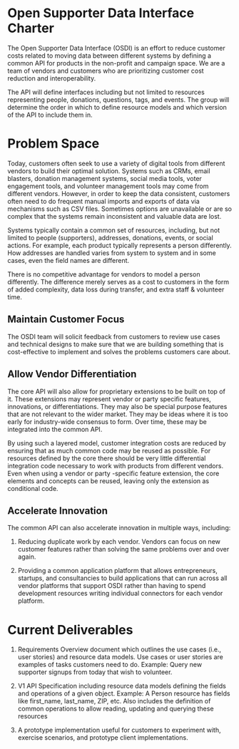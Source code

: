 # Open Supporter Data Interface Charter

The Open Supporter Data Interface (OSDI) is an effort to reduce customer costs related to moving data between different systems by defining a common API for products in the non-profit and campaign space.  We are a team of vendors and customers who are prioritizing customer cost reduction and interoperability.

The API will define interfaces including but not limited to resources representing people, donations, questions, tags, and events. The group will determine the order in which to define resource models and which version of the API to include them in.

# Problem Space
Today, customers often seek to use a variety of digital tools from different vendors to build their optimal solution.  Systems such as CRMs, email blasters, donation management systems, social media tools, voter engagement tools, and volunteer management tools may come from different vendors.  However, in order to keep the data consistent, customers often need to do frequent manual imports and exports of data via mechanisms such as CSV files.  Sometimes options are unavailable or are so complex that the systems remain inconsistent and valuable data are lost.

Systems typically contain a common set of resources, including, but not limited to people (supporters), addresses, donations, events, or social actions. For example, each product typically represents a person differently.  How addresses are handled varies from system to system and in some cases, even the field names are different.  

There is no competitive advantage for vendors to model a person differently.  The difference merely serves as a cost to customers in the form of added complexity, data loss during transfer, and extra staff & volunteer time.

## Maintain Customer Focus
The OSDI team will solicit feedback from customers to review use cases and technical designs to make sure that we are building something that is cost-effective to implement and solves the problems customers care about.

## Allow Vendor Differentiation
The core API will also allow for proprietary extensions to be built on top of it.  These extensions may represent vendor or party specific features, innovations, or differentiations.  They may also be special purpose features that are not relevant to the wider market.  They may be ideas where it is too early for industry-wide consensus to form.  Over time, these may be integrated into the common API.

By using such a layered model, customer integration costs are reduced by ensuring that as much common code may be reused as possible.  For resources defined by the core there should be very little differential integration code necessary to work with products from different vendors.  Even when using a vendor or party -specific feature extension, the core elements and concepts can be reused, leaving only the extension as conditional code.

## Accelerate Innovation
The common API can also accelerate innovation in multiple ways, including:

1.	Reducing duplicate work by each vendor.  Vendors can focus on new customer features rather than solving the same problems over and over again.  

2.	Providing a common application platform that allows entrepreneurs, startups, and consultancies to build applications that can run across all vendor platforms that support OSDI rather than having to spend development resources writing individual connectors for each vendor platform.
  
# Current Deliverables
1. Requirements Overview document which outlines the use cases (i.e., user stories) and resource data models.  Use cases or user stories are examples of tasks customers need to do.  Example: Query new supporter signups from today that wish to volunteer.

2. V1 API Specification including resource data models defining the fields and operations of a given object.  Example:  A Person resource has fields like first_name, last_name, ZIP, etc. Also includes the definition of common operations to allow reading, updating and querying these resources

3. A prototype implementation useful for customers to experiment with, exercise scenarios, and prototype client implementations.
